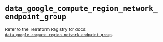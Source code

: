# `data_google_compute_region_network_endpoint_group`

Refer to the Terraform Registry for docs: [`data_google_compute_region_network_endpoint_group`](https://registry.terraform.io/providers/hashicorp/google-beta/5.39.0/docs/data-sources/google_compute_region_network_endpoint_group).
